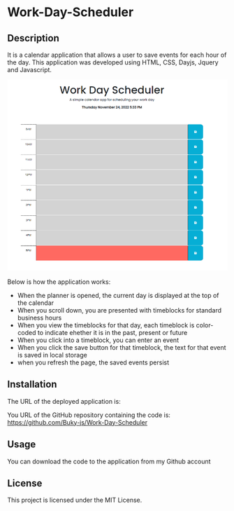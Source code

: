 # Work-Day-Scheduler
## Description
It is a calendar application that allows a user to save events for each hour of the day. This application was developed using HTML, CSS, Dayjs, Jquery and Javascript.

![alt](./Assets/images/screenshot.png)

Below is how the application works:
 * When the planner is opened, the current day is displayed at the top of the calendar
 * When you scroll down, you are presented with timeblocks for standard business hours
 * When you view the timeblocks for that day, each timeblock is color-coded to indicate ehether it is in the past, present or future
 * When you click into a timeblock, you can enter an event
 * When you click the save button for that timeblock, the text for that event is saved in local storage
 * when you refresh the page, the saved events persist

## Installation
The URL of the deployed application is:

You URL of the GitHub repository containing the code is: https://github.com/Buky-js/Work-Day-Scheduler

## Usage
You can download the code to the application from my Github account

## License
 This project is licensed under the MIT License.
